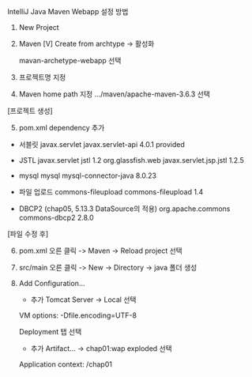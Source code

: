 IntelliJ Java Maven Webapp 설정 방법

1. New Project

2. Maven
    [V] Create from archtype -> 활성화

    mavan-archetype-webapp 선택

3. 프로젝트명 지정

4. Maven home path 지정
    .../maven/apache-maven-3.6.3 선택

[프로젝트 생성]


5. pom.xml dependency 추가

- 서블릿
    <dependency>
      <groupId>javax.servlet</groupId>
      <artifactId>javax.servlet-api</artifactId>
      <version>4.0.1</version>
      <scope>provided</scope>
    </dependency>

- JSTL
    <dependency>
      <groupId>javax.servlet</groupId>
      <artifactId>jstl</artifactId>
      <version>1.2</version>
    </dependency>
    <dependency>
      <groupId>org.glassfish.web</groupId>
      <artifactId>javax.servlet.jsp.jstl</artifactId>
      <version>1.2.5</version>
    </dependency>

- mysql
    <dependency>
      <groupId>mysql</groupId>
      <artifactId>mysql-connector-java</artifactId>
      <version>8.0.23</version>
    </dependency>

- 파일 업로드
    <dependency>
      <groupId>commons-fileupload</groupId>
      <artifactId>commons-fileupload</artifactId>
      <version>1.4</version>
    </dependency>

- DBCP2 (chap05, 5.13.3 DataSource의 적용)
    <dependency>
      <groupId>org.apache.commons</groupId>
      <artifactId>commons-dbcp2</artifactId>
      <version>2.8.0</version>
    </dependency>


[파일 수정 후]


6. pom.xml 오른 클릭 -> Maven -> Reload project 선택

7. src/main 오른 클릭 -> New -> Directory -> java 폴더 생성

8. Add Configuration...
    + 추가
    Tomcat Server -> Local 선택

    VM options: -Dfile.encoding=UTF-8

    Deployment 탭 선택

    + 추가
    Artifact... -> chap01:wap exploded 선택

    Application context: /chap01

